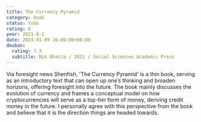 ```yaml
---
title: The Currency Pyramid
category: book
status: todo
rating: 0
year: 2021-8-1
date: 2024-01-09 16:08:06+08:00
douban:
  rating: 7.3
  subtitle: Nik Bhatia / 2021 / Social Sciences Academic Press
---
```


Via foresight news Shenfish, 'The Currency Pyramid' is a thin book, serving as an introductory text that can open up one’s thinking and broaden horizons, offering foresight into the future. The book mainly discusses the evolution of currency and frames a conceptual model on how cryptocurrencies will serve as a top-tier form of money, deriving credit money in the future. I personally agree with this perspective from the book and believe that it is the direction things are headed towards.

